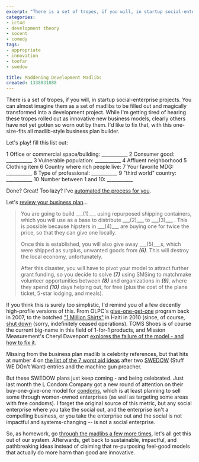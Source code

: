 ```yaml
---
excerpt: "There is a set of tropes, if you will, in startup social-enterprise projects."
categories:
- ict4d
- development theory
- socent
- comedy
tags:
- appropriate
- innovation
- toofar
- swedow

title: Maddening Development Madlibs
created: 1338831888
---
```

There is a set of tropes, if you will, in startup social-enterprise projects.  You can almost imagine them as a set of madlibs to be filled out and magically transformed into a development project.  While I'm getting tired of hearing these tropes rolled out as innovative new business models, clearly others have not yet gotten so worn out by them.  I'd like to fix that, with this one-size-fits all madlib-style business plan builder.

Let's play!  fill this list out:

1 Office or commercial space/building: ___________
2 Consumer good: ___________
3 Vulnerable population: ___________
4 Affluent neighborhood
5 Clothing item
6 Country where rich people live:
7 Your favorite MDG: ___________
8 Type of professional: ___________
9 "third world" country: ___________
10 Number between 1 and 10: ___________

Done? Great!  Too lazy?  I've <a href="http://joncamfield.com/devjargon/madlibs.html">automated the process for you</a>.

Let's <a href="http://joncamfield.com/blog/2012/06/maddening_development_madlibs">review your business plan</a>...
<!--break-->
<blockquote>You are going to build ___(1)___ using repurposed shipping containers, which you will use as a base to distribute  ___(2)___  to   ___(3)___ .  This is possible because hipsters in ___(4)___  are buying one for twice the price, so that they can give one locally.

Once this is established, you will also give away ___(5)___s, which were shipped as surplus, unwanted goods from ___(6)___.  This will destroy the local economy, unfortunately.

After this disaster, you will have to pivot your model to attract further grant funding, so you decide to solve ___(7)___ using SMSing to matchmake volunteer opportunities between ___(8)___ and organizations in ___(9)___, where they spend ___(10)___  days helping out, for free (plus the cost of the plane ticket, 5-star lodging, and meals).</blockquote>

If you think this is surely too simplistic, I'd remind you of a few decently high-profile versions of this.  From OLPC's <a href="http://www.olpcnews.com/countries/usa/olpc_xo_laptop_sale.html">give-one-get-one</a> program back in 2007, to the botched <a href="http://haitirewired.wired.com/profiles/blogs/botched-plan-to-donate-1">"1 Million Shirts"</a> in Haiti in 2010 (since, of course, <a href="http://1millionshirts.org/">shut down</a> (sorry, indefinitely ceased operations).  TOMS Shoes is of course the current big-name in this field of 1-for-1 products, and Mission Measurement's Cheryl Davenport <a href="http://www.fastcoexist.com/1679628/the-broken-buy-one-give-one-model-three-ways-to-save-toms-shoes">explores the failure of the model - and how to fix it</a>.

Missing from the business plan madlib is celebrity references, but that hits at number 4 on <a href="http://matadornetwork.com/change/7-worst-international-aid-ideas/">the list of the 7 worst aid ideas</a> after two <a href="http://talesfromethehood.com/2010/04/20/swedow/">SWEDOW</a> (Stuff WE DOn't Want) entries and the machine gun preacher.

But these SWEDOW plans just keep coming - and being celebrated.  Just last month the L Condom Company got a new round of attention on their buy-one-give-one model for <a href="http://www.fastcoexist.com/1679869/a-new-condom-to-keep-the-developing-world-having-safe-sex">condoms</a>, which is at least planning to sell some through women-owned enterprises (as well as targeting some areas with free condoms).  I forget the original source of this metric, but any social enterprise where you take the social out, and the enterprise isn't a compelling business, or you take the enterprise out and the social is not impactful and systems-changing -- is not a social enterprise.

So, as homework, go <a href="http://joncamfield.com/devjargon/madlibs.html">through the madlibs a few more times</a>, let's all get this out of our system.  Afterwards, get back to sustainable, impactful, and pathbreaking ideas instead of claiming that re-purposing feel-good models that actually do more harm than good are innovative.
